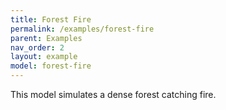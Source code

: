```yaml
---
title: Forest Fire
permalink: /examples/forest-fire
parent: Examples
nav_order: 2
layout: example
model: forest-fire
---
```


This model simulates a dense forest catching fire.
